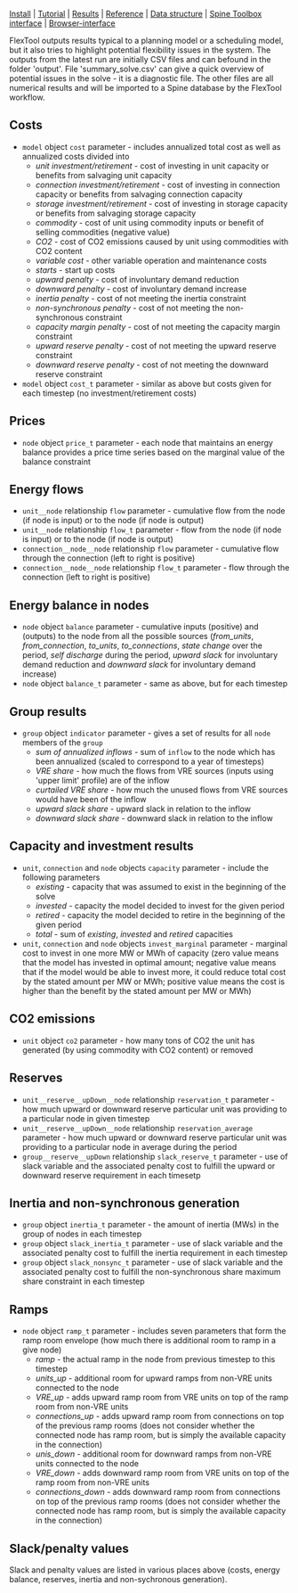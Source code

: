 [Install](https://github.com/irena-flextool/flextool/tree/master#irena-flextool) | [Tutorial](https://irena-flextool.github.io/flextool) | [Results](https://irena-flextool.github.io/flextool/results) | [Reference](https://irena-flextool.github.io/flextool/reference) | [Data structure](https://irena-flextool.github.io/flextool/spine_database) | [Spine Toolbox interface](https://irena-flextool.github.io/flextool/spine_toolbox) | [Browser-interface](https://irena-flextool.github.io/flextool/browser_interface)

FlexTool outputs results typical to a planning model or a scheduling model, but it also tries to highlight potential flexibility issues in the system. 
The outputs from the latest run are initially CSV files and can befound in the folder 'output'. File 'summary_solve.csv' can give a quick overview
of potential issues in the solve - it is a diagnostic file. The other files are all numerical results and will be imported to a Spine database by the FlexTool
workflow.

## Costs

- `model` object `cost` parameter - includes annualized total cost as well as annualized costs divided into 
  - *unit investment/retirement* - cost of investing in unit capacity or benefits from salvaging unit capacity
  - *connection investment/retirement* - cost of investing in connection capacity or benefits from salvaging connection capacity
  - *storage investment/retirement* - cost of investing in storage capacity or benefits from salvaging storage capacity
  - *commodity* - cost of unit using commodity inputs or benefit of selling commodities (negative value)
  - *CO2* - cost of CO2 emissions caused by unit using commodities with CO2 content
  - *variable cost* - other variable operation and maintenance costs
  - *starts* - start up costs
  - *upward penalty* - cost of involuntary demand reduction
  - *downward penalty* - cost of involuntary demand increase
  - *inertia penalty* - cost of not meeting the inertia constraint
  - *non-synchronous penalty* - cost of not meeting the non-synchronous constraint
  - *capacity margin penalty* - cost of not meeting the capacity margin constraint
  - *upward reserve penalty* - cost of not meeting the upward reserve constraint
  - *downward reserve penalty* - cost of not meeting the downward reserve constraint
- `model` object `cost_t` parameter - similar as above but costs given for each timestep (no investment/retirement costs)

## Prices

- `node` object `price_t` parameter - each node that maintains an energy balance provides a price time series based on the marginal value of the balance constraint

## Energy flows

- `unit__node` relationship `flow` parameter - cumulative flow from the node (if node is input) or to the node (if node is output)
- `unit__node` relationship `flow_t` parameter - flow from the node (if node is input) or to the node (if node is output)
- `connection__node__node` relationship `flow` parameter - cumulative flow through the connection (left to right is positive)
- `connection__node__node` relationship `flow_t` parameter - flow through the connection (left to right is positive)

## Energy balance in nodes

- `node` object `balance` parameter - cumulative inputs (positive) and (outputs) to the node from all the possible sources (*from_units*, *from_connection*, *to_units*, *to_connections*, *state change* over the period, *self discharge* during the period, *upward slack* for involuntary demand reduction and *downward slack* for involuntary demand increase)
- `node` object `balance_t` parameter - same as above, but for each timestep

## Group results

- `group` object `indicator` parameter - gives a set of results for all `node` members of the `group`
  - *sum of annualized inflows* - sum of `inflow` to the node which has been annualized (scaled to correspond to a year of timesteps)
  - *VRE share* - how much the flows from VRE sources (inputs using  'upper limit' profile) are of the inflow
  - *curtailed VRE share* - how much the unused flows from VRE sources would have been of the inflow
  - *upward slack share* - upward slack in relation to the inflow
  - *downward slack share* - downward slack in relation to the inflow

## Capacity and investment results

- `unit`, `connection` and `node` objects `capacity` parameter - include the following parameters
  - *existing* - capacity that was assumed to exist in the beginning of the solve
  - *invested* - capacity the model decided to invest for the given period
  - *retired* - capacity the model decided to retire in the beginning of the given period
  - *total* - sum of *existing*, *invested* and *retired* capacities
- `unit`, `connection` and `node` objects `invest_marginal` parameter - marginal cost to invest in one more MW or MWh of capacity (zero value means that the model has invested in optimal amount; negative value means that if the model would be able to invest more, it could reduce total cost by the stated amount per MW or MWh; positive value means the cost is higher than the benefit by the stated amount per MW or MWh)

## CO2 emissions

- `unit` object `co2` parameter - how many tons of CO2 the unit has generated (by using commodity with CO2 content) or removed

## Reserves

- `unit__reserve__upDown__node` relationship `reservation_t` parameter - how much upward or downward reserve particular unit was providing to a particular node in given timestep
- `unit__reserve__upDown__node` relationship `reservation_average` parameter - how much upward or downward reserve particular unit was providing to a particular node in average during the period
- `group__reserve__upDown` relationship `slack_reserve_t` parameter - use of slack variable and the associated penalty cost to fulfill the upward or downward reserve requirement in each timesetp

## Inertia and non-synchronous generation

- `group` object `inertia_t` parameter - the amount of inertia (MWs) in the group of nodes in each timestep
- `group` object `slack_inertia_t` parameter - use of slack variable and the associated penalty cost to fulfill the inertia requirement in each timestep
- `group` object `slack_nonsync_t` parameter - use of slack variable and the associated penalty cost to fulfill the non-synchronous share maximum share constraint in each timestep 

## Ramps

- `node` object `ramp_t` parameter - includes seven parameters that form the ramp room envelope (how much there is additional room to ramp in a give node)
  - *ramp* - the actual ramp in the node from previous timestep to this timestep
  - *units_up* - additional room for upward ramps from non-VRE units connected to the node
  - *VRE_up* - adds upward ramp room from VRE units on top of the ramp room from non-VRE units
  - *connections_up* - adds upward ramp room from connections on top of the previous ramp rooms (does not consider whether the connected node has ramp room, but is simply the available capacity in the connection)
  - *unis_down* - additional room for downward ramps from non-VRE units connected to the node 
  - *VRE_down* - adds downward ramp room from VRE units on top of the ramp room from non-VRE units
  - *connections_down* - adds downward ramp room from connections on top of the previous ramp rooms (does not consider whether the connected node has ramp room, but is simply the available capacity in the connection)

## Slack/penalty values

Slack and penalty values are listed in various places above (costs, energy balance, reserves, inertia and non-sychronous generation).
